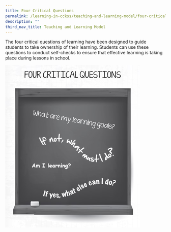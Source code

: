 ```yaml
---
title: Four Critical Questions
permalink: /learning-in-cckss/teaching-and-learning-model/four-critical-questions/
description: ""
third_nav_title: Teaching and Learning Model
---
```

The four critical questions of learning have been designed to guide students to take ownership of their learning. Students can use these questions to conduct self-checks to ensure that effective learning is taking place during lessons in school.

![](/images/Learning%20In%20CCKSS/Teaching%20and%20Learning%20Model/4%20Critical%20Question.jpg)
